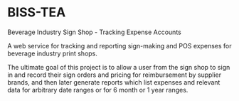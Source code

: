 # BISS-TEA
Beverage Industry Sign Shop - Tracking Expense Accounts

A web service for tracking and reporting sign-making and POS expenses for beverage industry print shops.

The ultimate goal of this project is to allow a user from the sign shop to sign in and record their sign orders and pricing for reimbursement by supplier brands, and then later generate reports which list expenses and relevant data for arbitrary date ranges or for 6 month or 1 year ranges.
